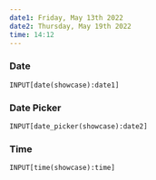 ```yaml
---
date1: Friday, May 13th 2022
date2: Thursday, May 19th 2022
time: 14:12
---
```


### Date
```meta-bind
INPUT[date(showcase):date1]
```

### Date Picker
```meta-bind
INPUT[date_picker(showcase):date2]
```

### Time
```meta-bind
INPUT[time(showcase):time]
```

